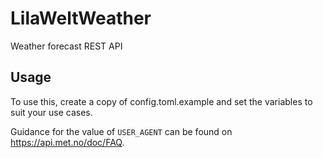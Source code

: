 # LilaWeltWeather

Weather forecast REST API

## Usage

To use this, create a copy of config.toml.example and set the variables to suit your use cases.

Guidance for the value of `USER_AGENT` can be found on https://api.met.no/doc/FAQ.